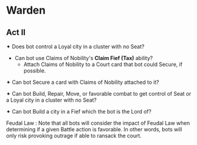 # Warden

## Act II

✦ Does bot control a Loyal city in a cluster with no Seat?

- Can bot use Claims of Nobility's **Claim Fief (Tax)** ability?
	- Attach Claims of Nobility to a Court card that bot could Secure, if possible.

✦ Can bot Secure a card with Claims of Nobility attached to it?

✦ Can bot Build, Repair, Move, or favorable combat to get control of Seat or a Loyal city in a cluster with no Seat?

✦ Can bot Build a city in a Fief which the bot is the Lord of?

Feudal Law 
: Note that all bots will consider the impact of Feudal Law when determining if a given Battle action is favorable. In other words, bots will only risk provoking outrage if able to ransack the court.
